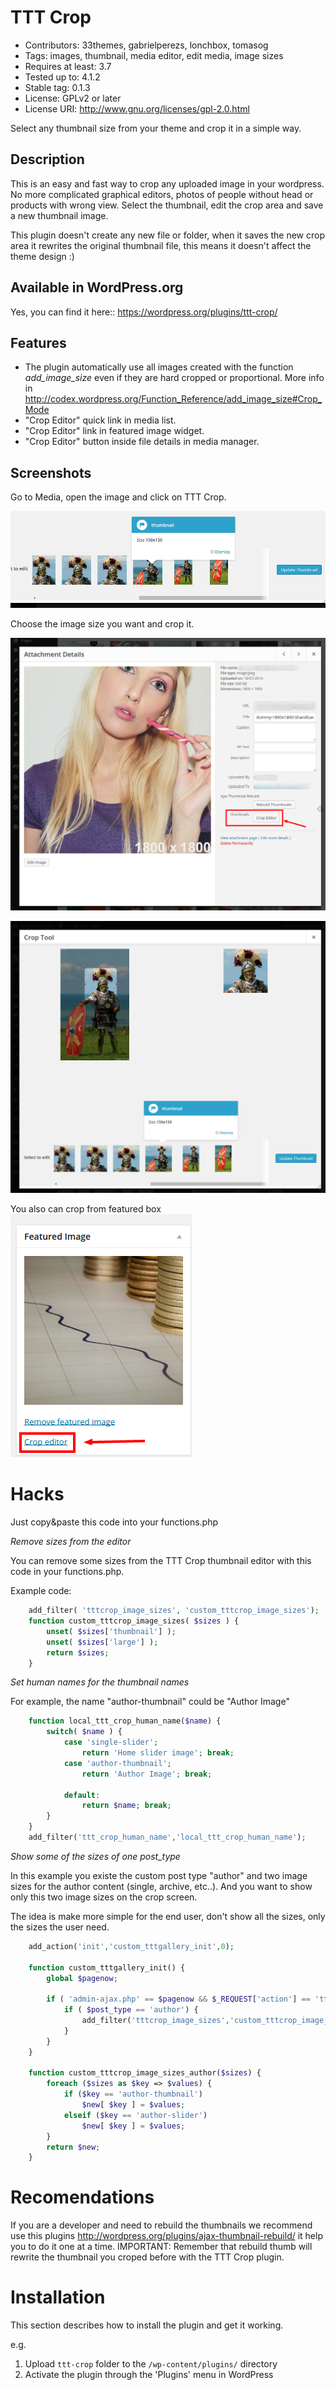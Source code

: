 
# TTT Crop

* Contributors: 33themes, gabrielperezs, lonchbox, tomasog
* Tags: images, thumbnail, media editor, edit media, image sizes
* Requires at least: 3.7
* Tested up to: 4.1.2
* Stable tag: 0.1.3
* License: GPLv2 or later
* License URI: http://www.gnu.org/licenses/gpl-2.0.html 

Select any thumbnail size from your theme and crop it in a simple way.

## Description

This is an easy and fast way to crop any uploaded image in your wordpress. No more complicated graphical editors, photos of people without head or products with wrong view. Select the thumbnail, edit the crop area and save a new thumbnail image.

This plugin doesn't create any new file or folder, when it saves the new crop area it rewrites the original thumbnail file, this means it doesn't affect the theme design :)

## Available in WordPress.org

Yes, you can find it here:: https://wordpress.org/plugins/ttt-crop/


## Features

* The plugin automatically use all images created with the function _add_image_size_ even if they are hard cropped or proportional. More info in http://codex.wordpress.org/Function_Reference/add_image_size#Crop_Mode
* "Crop Editor" quick link in media list.
* "Crop Editor" link in featured image widget.
* "Crop Editor" button inside file details in media manager.


## Screenshots

Go to Media, open the image and click on TTT Crop.

![Save](/screenshots/screenshot-2.png)

Choose the image size you want and crop it.

![Edit image](/screenshots/screenshot-3.png)

![How it works](/screenshots/screenshot-1.png)

You also can crop from featured box
![Edit featured image](/screenshots/screenshot-4.png)

Hacks
=====

Just copy&paste this code into your functions.php

*Remove sizes from the editor*

You can remove some sizes from the TTT Crop thumbnail editor with this code in your functions.php. 

Example code:

```php
    add_filter( 'tttcrop_image_sizes', 'custom_tttcrop_image_sizes');
    function custom_tttcrop_image_sizes( $sizes ) {
        unset( $sizes['thumbnail'] );
        unset( $sizes['large'] );
        return $sizes;
    }
```

*Set human names for the thumbnail names*

For example, the name "author-thumbnail" could be "Author Image" 


```php
    function local_ttt_crop_human_name($name) {
        switch( $name ) {
            case 'single-slider';
                return 'Home slider image'; break;
            case 'author-thumbnail';
                return 'Author Image'; break;

            default:
                return $name; break;
        }
    }
    add_filter('ttt_crop_human_name','local_ttt_crop_human_name');
```

*Show some of the sizes of one post_type*

In this example you existe the custom post type "author" and two image sizes
for the author content (single, archive, etc..). And you want to show only this
two image sizes on the crop screen. 

The idea is make more simple for the end user, don't show all the sizes, only
the sizes the user need.

```php
    add_action('init','custom_tttgallery_init',0);

    function custom_tttgallery_init() {
        global $pagenow;
        
        if ( 'admin-ajax.php' == $pagenow && $_REQUEST['action'] == 'ttt-crop_load' && isset($_REQUEST['post_id']) ) {
            if ( $post_type == 'author') {
                add_filter('tttcrop_image_sizes','custom_tttcrop_image_sizes_author');
            }
        }
    }

    function custom_tttcrop_image_sizes_author($sizes) {
        foreach ($sizes as $key => $values) {
            if ($key == 'author-thumbnail')
                $new[ $key ] = $values;
            elseif ($key == 'author-slider')
                $new[ $key ] = $values;
        }
        return $new;
    }
```


Recomendations
==============

If you are a developer and need to rebuild the thumbnails we recommend use this plugins http://wordpress.org/plugins/ajax-thumbnail-rebuild/ it help you to do it one at a time. IMPORTANT: Remember that rebuild thumb will rewrite the thumbnail you croped before with the TTT Crop plugin.

Installation
============

This section describes how to install the plugin and get it working.

e.g.

1. Upload `ttt-crop` folder to the `/wp-content/plugins/` directory
1. Activate the plugin through the 'Plugins' menu in WordPress
